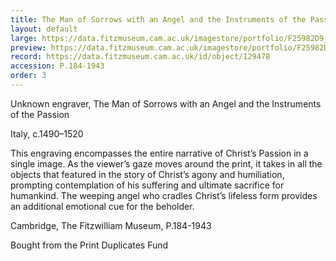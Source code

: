 ```yaml
---
title: The Man of Sorrows with an Angel and the Instruments of the Passion
layout: default
large: https://data.fitzmuseum.cam.ac.uk/imagestore/portfolio/F25982D9_7CB9_CFFF_028E_8BBFC531887C/630/653/large_P_184_1943_dc1.jpg
preview: https://data.fitzmuseum.cam.ac.uk/imagestore/portfolio/F25982D9_7CB9_CFFF_028E_8BBFC531887C/630/653/preview_P_184_1943_dc1.jpg
record: https://data.fitzmuseum.cam.ac.uk/id/object/129478
accession: P.184-1943
order: 3
---
```


Unknown engraver, The Man of Sorrows with an Angel and the Instruments of the Passion

Italy, c.1490–1520

This engraving encompasses the entire narrative of Christ’s Passion in a single image. As the viewer’s gaze moves around the print, it takes in all the objects that featured in the story of Christ’s agony and humiliation, prompting contemplation of his suffering and ultimate sacrifice for humankind. The weeping angel who cradles Christ’s lifeless form provides an additional emotional cue for the beholder.

Cambridge, The Fitzwilliam Museum, P.184-1943

Bought from the Print Duplicates Fund
